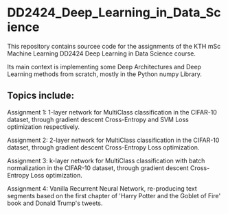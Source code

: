 # DD2424_Deep_Learning_in_Data_Science

This repository contains sourcee code for the assignments of the KTH mSc Machine Learning DD2424 Deep Learning in Data Science course.  

Its main context is implementing some Deep Architectures and Deep Learning methods from scratch, mostly in the Python numpy Library.  

## Topics include:

Assignment 1: 1-layer network for MultiClass classification in the CIFAR-10 dataset, through gradient descent Cross-Entropy and SVM Loss optimization respectively.

Assignment 2: 2-layer network for MultiClass classification in the CIFAR-10 dataset, through gradient descent Cross-Entropy Loss optimization.

Assignment 3: k-layer network for MultiClass classification with batch normalization in the CIFAR-10 dataset, through gradient descent Cross-Entropy Loss optimization.

Assignment 4: Vanilla Recurrent Neural Network, re-producing text segments based on the first chapter of 'Harry Potter and the Goblet of Fire' book and Donald Trump's tweets.